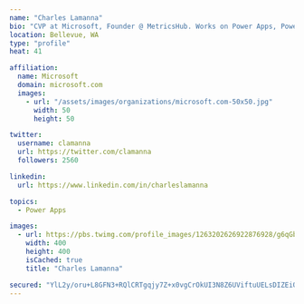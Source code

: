 ```yaml
---
name: "Charles Lamanna"
bio: "CVP at Microsoft, Founder @ MetricsHub. Works on Power Apps, Power Automate, Power Virtual Agent, Common Data Service and Dynamics 365."
location: Bellevue, WA
type: "profile"
heat: 41

affiliation:
  name: Microsoft
  domain: microsoft.com
  images:
    - url: "/assets/images/organizations/microsoft.com-50x50.jpg"
      width: 50
      height: 50

twitter:
  username: clamanna
  url: https://twitter.com/clamanna
  followers: 2560

linkedin:
  url: https://www.linkedin.com/in/charleslamanna

topics:
  - Power Apps

images:
  - url: https://pbs.twimg.com/profile_images/1263202626922876928/g6qGbHZ-_400x400.jpg
    width: 400
    height: 400
    isCached: true
    title: "Charles Lamanna"

secured: "YlL2y/oru+L8GFN3+RQlCRTgqjy7Z+x0vgCrOkUI3N8Z6UViftuUELsDIZEiQCmxoKfA/epkswRiLBsnzBDr9IG1dcFUR/clFBHm2sVtaxGWqGGmmErPAn2f19hEUBtDZu5y1ZjkpVlGrzmqEJouukcUKQpdf0Om4fh4DqzDyz7vf4OZL1ucyaXCMbBBnnPgfdZGRqChcZcdWFKKq5q+kjErIiAT6/ufc+td2wdRJjkLMmzeEQ6yLj2oEZiVkVcCKXb0aOs+jrSa2N87lsTrpyxI9jU30Tejan42HSQGUR/OLlMqCGI75c+fTOx/QxLeLffzino3logYcxXKJZob3xhhj0FoRN1DUraKeqpPwHiJh40JW0hksE9Mt9eIlie0L6IYoIRk2ze/NJrX6W2Sj6gfqiF8vdsMYwR8MCpsa/s=;3Sirr1iE1JsDu0abwf0kRw=="
---
```


